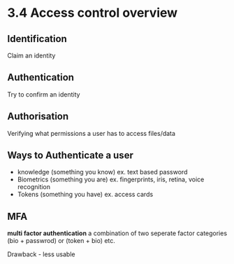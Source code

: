 # 3.4 Access control overview 

## Identification
Claim an identity 

## Authentication
Try to confirm an identity 

## Authorisation 
Verifying what permissions a user has to access files/data

## Ways to Authenticate a user 
- knowledge (something you know) ex. text based password 
- Biometrics (something you are) ex. fingerprints, iris, retina, voice recognition 
- Tokens (something you have) ex. access cards 

## MFA
**multi factor authentication** 
a combination of two seperate factor categories (bio + passwrod) or (token + bio) etc. 

Drawback - less usable 




